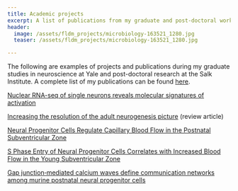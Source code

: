 ```yaml
---
title: Academic projects
excerpt: A list of publications from my graduate and post-doctoral work.
header:
  image: /assets/fldm_projects/microbiology-163521_1280.jpg
  teaser: /assets/fldm_projects/microbiology-163521_1280.jpg

---
```


The following are examples of projects and publications during my graduate studies in neuroscience at Yale and post-doctoral research at the Salk Institute. A complete list of my publications can be found [here](https://scholar.google.com/citations?hl=en&user=wGG8V78AAAAJ&view_op=list_works).


[Nuclear RNA-seq of single neurons reveals molecular signatures of activation](https://www.nature.com/articles/ncomms11022)

[Increasing the resolution of the adult neurogenesis picture](https://www.ncbi.nlm.nih.gov/pmc/articles/PMC3914506/) (review article)

[Neural Progenitor Cells Regulate Capillary Blood Flow in the Postnatal Subventricular Zone](https://www.jneurosci.org/content/32/46/16435.short)

[S Phase Entry of Neural Progenitor Cells Correlates with Increased Blood Flow in the Young Subventricular Zone](https://journals.plos.org/plosone/article?id=10.1371/journal.pone.0031960)

[Gap junction‐mediated calcium waves define communication networks among murine postnatal neural progenitor cells](https://onlinelibrary.wiley.com/doi/abs/10.1111/j.1460-9568.2011.07901.x)


